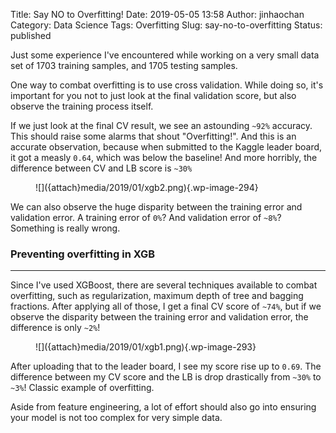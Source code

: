 Title: Say NO to Overfitting!
Date: 2019-05-05 13:58
Author: jinhaochan
Category: Data Science
Tags: Overfitting
Slug: say-no-to-overfitting
Status: published

<!-- wp:paragraph -->

Just some experience I've encountered while working on a very small data set of 1703 training samples, and 1705 testing samples.

<!-- /wp:paragraph -->

<!-- wp:paragraph -->

One way to combat overfitting is to use cross validation. While doing so, it's important for you not to just look at the final validation score, but also observe the training process itself.

<!-- /wp:paragraph -->

<!-- wp:paragraph -->

If we just look at the final CV result, we see an astounding `~92%` accuracy. This should raise some alarms that shout "Overfitting!". And this is an accurate observation, because when submitted to the Kaggle leader board, it got a measly `0.64`, which was below the baseline! And more horribly, the difference between CV and LB score is `~30%`

<!-- /wp:paragraph -->

<!-- wp:image {"id":294} -->

<figure class="wp-block-image">
![]({attach}media/2019/01/xgb2.png){.wp-image-294}

</figure>
<!-- /wp:image -->

<!-- wp:paragraph -->

We can also observe the huge disparity between the training error and validation error. A training error of `0%`? And validation error of `~8%`? Something is really wrong.

<!-- /wp:paragraph -->

<!-- wp:heading {"level":3} -->

### Preventing overfitting in XGB

<!-- /wp:heading -->

<!-- wp:separator -->

------------------------------------------------------------------------

<!-- /wp:separator -->

</p>
<!-- wp:paragraph -->

Since I've used XGBoost, there are several techniques available to combat overfitting, such as regularization, maximum depth of tree and bagging fractions. After applying all of those, I get a final CV score of `~74%`, but if we observe the disparity between the training error and validation error, the difference is only `~2%`!

<!-- /wp:paragraph -->

<!-- wp:image {"id":293} -->

<figure class="wp-block-image">
![]({attach}media/2019/01/xgb1.png){.wp-image-293}

</figure>
<!-- /wp:image -->

<!-- wp:paragraph -->

After uploading that to the leader board, I see my score rise up to `0.69`. The difference between my CV score and the LB is drop drastically from `~30%` to `~3%`! Classic example of overfitting.

<!-- /wp:paragraph -->

<!-- wp:paragraph -->

Aside from feature engineering, a lot of effort should also go into ensuring your model is not too complex for very simple data.

<!-- /wp:paragraph -->
